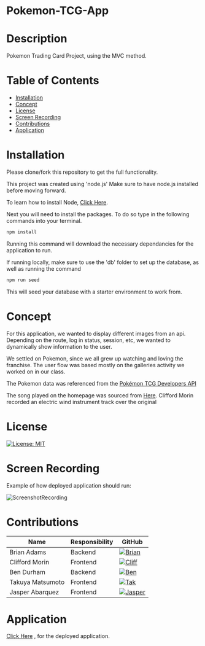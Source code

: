 # Pokemon-TCG-App

# Description

Pokemon Trading Card Project, using the MVC method.

# Table of Contents

- [Installation](#Installation)
- [Concept](#Concept)
- [License](#License)
- [Screen Recording](#Screen-Recording)
- [Contributions](#Contributions)
- [Application](#Application)

# Installation

Please clone/fork this repository to get the full functionality.

This project was created using 'node.js' Make sure to have node.js installed before moving forward.

To learn how to install Node, [Click Here](https://nodejs.org/en/download/package-manager/).

Next you will need to install the packages. To do so type in the following commands into your terminal.

```bash
npm install
```

Running this command will download the necessary dependancies for the application to run.

If running locally, make sure to use the 'db' folder to set up the database, as well as running the command

```bash
npm run seed
```

This will seed your database with a starter environment to work from.

# Concept

For this application, we wanted to display different images from an api. Depending on the route, log in status, session, etc, we wanted to dynamically show information to the user.

We settled on Pokemon, since we all grew up watching and loving the franchise. The user flow was based mostly on the galleries activity we worked on in our class.

The Pokemon data was referenced from the [Pokémon TCG Developers API](https://pokemontcg.io)

The song played on the homepage was sourced from [Here](https://www.youtube.com/watch?v=b41z11kCZng). Clifford Morin recorded an electric wind instrument track over the original

# License

[![License: MIT](https://img.shields.io/badge/License-MIT-yellow.svg?style=flat-square)](https://github.com/thebadams/Pokemon-TCG-App/blob/development-trunk/LICENSE)

# Screen Recording

Example of how deployed application should run:

![ScreenshotRecording](./public/images/screenCapture/screenRecordPokemonApp.gif)

# Contributions

| Name             | Responsibility | GitHub                                                                                                                              |
| ---------------- | -------------- | ----------------------------------------------------------------------------------------------------------------------------------- |
| Brian Adams      | Backend        | [![Brian](https://img.shields.io/badge/GitHub-Brian-FF7000.svg?style=flat-square&logo=github)](https://github.com/thebadams)        |
| Clifford Morin   | Frontend       | [![Cliff](https://img.shields.io/badge/GitHub-Clifford-1515CA.svg?style=flat-square&logo=github)](https://github.com/CliffordMorin) |
| Ben Durham       | Backend        | [![Ben](https://img.shields.io/badge/GitHub-Ben-368016.svg?style=flat-square&logo=github)](https://github.com/bdurham227)           |
| Takuya Matsumoto | Frontend       | [![Tak](https://img.shields.io/badge/GitHub-Takuya-7F11C9.svg?style=flat-square&logo=github)](https://github.com/TakuyaMats)        |
| Jasper Abarquez  | Frontend       | [![Jasper](https://img.shields.io/badge/GitHub-Jasper-B01030.svg?style=flat-square&logo=github)](https://github.com/KuyaJasper)     |

# Application

[Click Here](https://pokemon-tcg-app.herokuapp.com/) , for the deployed application.
